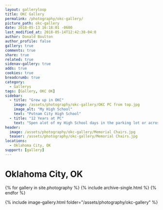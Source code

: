 ```yaml
---
layout: galleryloop
title: OKC Gallery
permalink: /photography/okc-gallery/
picture_path: okc-gallery
date: 2018-05-13 16:18:01 -0600
last_modified_at: 2018-05-14T12:42:38-04:0
author: Donald Boulton
author_profile: false
gallery: true
comments: true
share: true
related: true
sidenav-gallery: true
adds: true
cookies: true
breadcrumb: true
category:
  - Gallerys
tags: [Gallery, OKC OK]
sidebar:
  - title: "Grew up in OKC"
    image: /assets/photography/okc-gallery/OKC PC from top.jpg
    image_alt: "My High School"
    text: "Putnam City High School"
  - title: "12 Years at PC"
    text: "Spen alot of my High School days in the parking lot or across the street riding my dirt bikes in the Sand Pits - Dolise Park."
header:
  image: /assets/photography/okc-gallery/Memorial Chairs.jpg
  teaser: /assets/photography/okc-gallery/Memorial Chairs.jpg
locations:
  - Oklahoma City, OK
support: [gallery]
---
```

# Oklahoma City, OK

{% for gallery in site.photography %}
  {% include archive-single.html %}
{% endfor %}

{% include image-gallery.html folder="/assets/photography/okc-gallery" %}